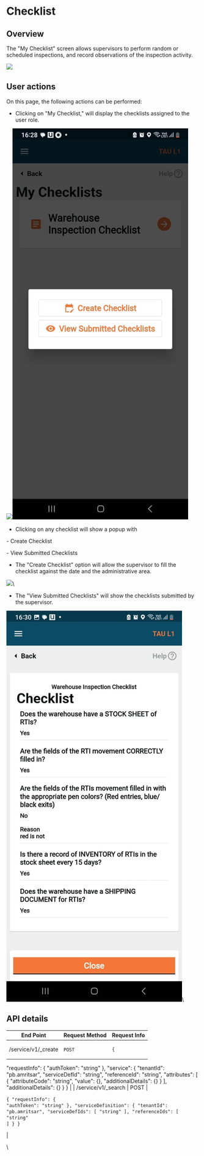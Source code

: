 # Checklist

## Overview

The "My Checklist" screen allows supervisors to perform random or scheduled inspections, and record observations of the inspection activity.

![](https://lh5.googleusercontent.com/qtKMdKMut8JY6VYnkBSKw4Visepz15wf-y-Ij2foOM9IrrODwIPj74g5VS8s-pl7E-ZDHWJgesqDhr4onPBNf7JVuPM2xfwRibQcYm7Xgeq9O0Hq-p0AeT4awt6ZTw5vzNE7i5bWYJlZ1Ux4ue3jbpw)

## User actions

On this page, the following actions can be performed:

* Clicking on "My Checklist," will display the checklists assigned to the user role.

![](https://lh3.googleusercontent.com/\_y963QR2vmvgdJKq7fFeLuGSdi2-oJJhNpRicQZaS7iR0ILsJd4afTRYUTkJoUVFdsBIti6z4hMaIIWEV03U8m60MWSrpFB\_2Bx47YitftvZx4\_I9aDYLZLPlVNqLjT-696hzQEmS8R-wrIvJzfbprQ)![](<../../../.gitbook/assets/image (13).png>)

* Clicking on any checklist will show a popup with

&#x20;    \- Create Checklist

&#x20;    \- View Submitted Checklists&#x20;

* The "Create Checklist" option will allow the supervisor to fill the checklist against the date and the administrative area.

![](https://lh6.googleusercontent.com/wYAR7sY3g4U\_prDFvzNiW1J7dd6cEpsGgDcutW4io154s3th\_knEzp0XTtG\_iAaY\_Aq7lNMUf3KEktfXq9CgtSPi5CnBMHIkfAht8yJM6tFWjVwbI6xTUFOck1Ebo175erG2GZSMPy2xZGQ2s8Axujc)\


* The "View Submitted Checklists" will show the checklists submitted by the supervisor.

![](<../../../.gitbook/assets/image (16).png>)\


## **API details**

| End Point            | Request Method | Request Info                                                                                                                                                                                                                                                                                                                                                                                       |
| -------------------- | -------------- | -------------------------------------------------------------------------------------------------------------------------------------------------------------------------------------------------------------------------------------------------------------------------------------------------------------------------------------------------------------------------------------------------- |
| /service/v1/\_create | `POST`         | <pre class="language-json"><code class="lang-json">{
  "requestInfo": {
    "authToken": "string"
  },
  "service": {
    "tenantId": "pb.amritsar",
    "serviceDefId": "string",
    "referenceId": "string",
    "attributes": [
      {
        "attributeCode": "string",
        "value": {},
        "additionalDetails": {}
      }
    ],
    "additionalDetails": {}
  }
}
</code></pre> |
| /service/v1/\_search | POST           | <pre class="language-json"><code class="lang-json">{
  "requestInfo": {
    "authToken": "string"
  },
  "serviceDefinition": {
    "tenantId": "pb.amritsar",
    "serviceDefIds": [
      "string"
    ],
    "referenceIds": [
      "string"
    ]
  }
}
</code></pre>                                                                                                                         |

\
